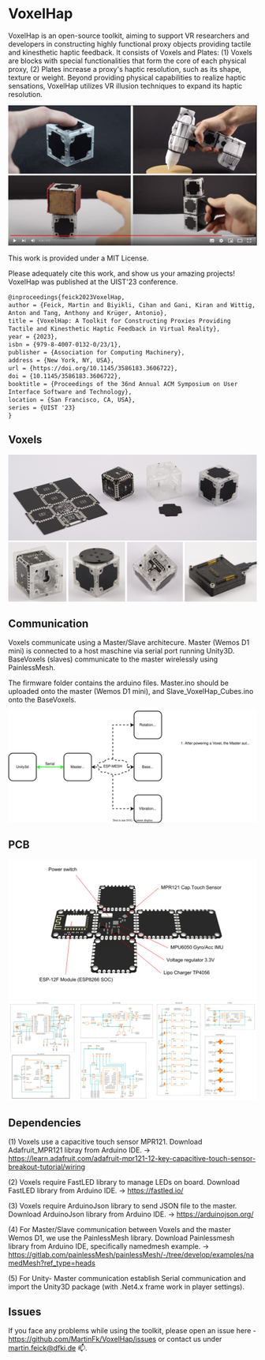 # VoxelHap

VoxelHap is an open-source toolkit, aiming to support VR researchers and developers in constructing highly functional proxy objects providing tactile and kinesthetic haptic feedback. It consists of Voxels and Plates: (1) Voxels are blocks with special functionalities that form the core of each physical proxy, (2) Plates increase a proxy's haptic resolution, such as its shape, texture or weight. Beyond providing physical capabilities to realize haptic sensations, VoxelHap utilizes VR illusion techniques to expand its haptic resolution.

[![VoxelHap](https://github.com/MartinFk/VoxelHap/blob/main/img/preview.png)](https://youtu.be/_2FG0eMlGLQ "VoxelHap")

This work is provided under a MIT License. 

Please adequately cite this work, and show us your amazing projects! VoxelHap was published at the UIST'23 conference.

```
@inproceedings{feick2023VoxelHap,
author = {Feick, Martin and Biyikli, Cihan and Gani, Kiran and Wittig, Anton and Tang, Anthony and Krüger, Antonio},
title = {VoxelHap: A Toolkit for Constructing Proxies Providing Tactile and Kinesthetic Haptic Feedback in Virtual Reality},
year = {2023},
isbn = {979-8-4007-0132-0/23/1},
publisher = {Association for Computing Machinery},
address = {New York, NY, USA},
url = {https://doi.org/10.1145/3586183.3606722},
doi = {10.1145/3586183.3606722},
booktitle = {Proceedings of the 36nd Annual ACM Symposium on User Interface Software and Technology},
location = {San Francisco, CA, USA},
series = {UIST '23}
}
```

## Voxels
<img src="https://github.com/MartinFk/VoxelHap/blob/main/img/voxels.JPG">
<img src="https://github.com/MartinFk/VoxelHap/blob/main/img/overview.png">

## Communication

Voxels communicate using a Master/Slave architecure. Master (Wemos D1 mini) is connected to a host maschine via serial port running Unity3D. BaseVoxels (slaves) communicate to the master wirelessly using PainlessMesh.

The firmware folder contains the arduino files. Master.ino should be uploaded onto the master (Wemos D1 mini), and Slave_VoxelHap_Cubes.ino onto the BaseVoxels.

<img src="https://github.com/MartinFk/VoxelHap/blob/main/renderings/architecture.svg">


## PCB

<img src="https://github.com/MartinFk/VoxelHap/blob/main/renderings/pcbParts.png">

<img src="https://github.com/MartinFk/VoxelHap/blob/main/renderings/pcb_components.png">


## Dependencies 

(1) Voxels use a capacitive touch sensor MPR121. Download Adafruit_MPR121 libray from Arduino IDE. -> https://learn.adafruit.com/adafruit-mpr121-12-key-capacitive-touch-sensor-breakout-tutorial/wiring

(2) Voxels require FastLED library to manage LEDs on board. Download FastLED library from Arduino IDE. -> https://fastled.io/

(3) Voxels require ArduinoJson library to send JSON file to the master. Download ArduinoJson library from Arduino IDE. -> https://arduinojson.org/

(4) For Master/Slave communication between Voxels and the master Wemos D1, we use the PainlessMesh library. Download Painlessmesh library from Arduino IDE, specifically namedmesh example. -> https://gitlab.com/painlessMesh/painlessMesh/-/tree/develop/examples/namedMesh?ref_type=heads

(5) For Unity- Master communication establish Serial communication and import the Unity3D package (with .Net4.x frame work in player settings).

## Issues

If you face any problems while using the toolkit, please open an issue here - https://github.com/MartinFk/VoxelHap/issues or contact us under martin.feick@dfki.de 📫.
